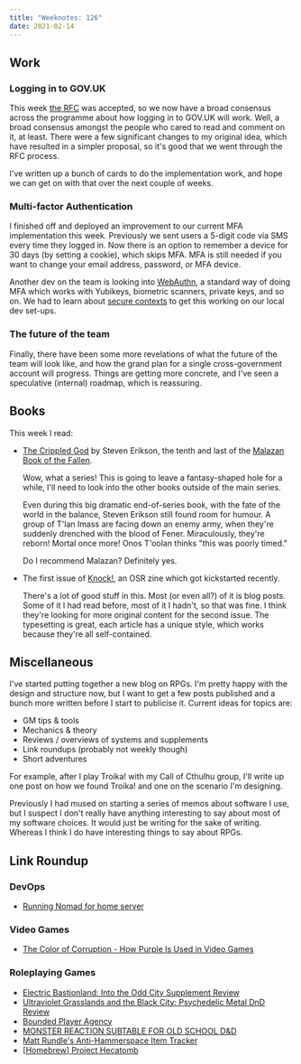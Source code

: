 ```yaml
---
title: "Weeknotes: 126"
date: 2021-02-14
---
```


## Work

### Logging in to GOV.UK

This week [the RFC][] was accepted, so we now have a broad consensus
across the programme about how logging in to GOV.UK will work.  Well,
a broad consensus amongst the people who cared to read and comment on
it, at least.  There were a few significant changes to my original
idea, which have resulted in a simpler proposal, so it's good that we
went through the RFC process.

I've written up a bunch of cards to do the implementation work, and
hope we can get on with that over the next couple of weeks.

[the RFC]: https://github.com/alphagov/govuk-rfcs/pull/134

### Multi-factor Authentication

I finished off and deployed an improvement to our current MFA
implementation this week.  Previously we sent users a 5-digit code via
SMS every time they logged in.  Now there is an option to remember a
device for 30 days (by setting a cookie), which skips MFA.  MFA is
still needed if you want to change your email address, password, or
MFA device.

Another dev on the team is looking into [WebAuthn][], a standard way
of doing MFA which works with Yubikeys, biometric scanners, private
keys, and so on.  We had to learn about [secure contexts][] to get
this working on our local dev set-ups.

[WebAuthn]: https://webauthn.guide/
[secure contexts]: https://developer.mozilla.org/en-US/docs/Web/Security/Secure_Contexts

### The future of the team

Finally, there have been some more revelations of what the future of
the team will look like, and how the grand plan for a single
cross-government account will progress.  Things are getting more
concrete, and I've seen a speculative (internal) roadmap, which is
reassuring.


## Books

This week I read:

- [The Crippled God][] by Steven Erikson, the tenth and last of the [Malazan Book of the Fallen][].

  Wow, what a series!  This is going to leave a fantasy-shaped hole
  for a while, I'll need to look into the other books outside of the
  main series.

  Even during this big dramatic end-of-series book, with the fate of
  the world in the balance, Steven Erikson still found room for
  humour.  <span class="spoiler">A group of T'lan Imass are facing
  down an enemy army, when they're suddenly drenched with the blood of
  Fener.  Miraculously, they're reborn!  Mortal once more!  Onos
  T'oolan thinks "this was poorly timed."</span>

  Do I recommend Malazan?  Definitely yes.

- The first issue of [Knock!][], an OSR zine which got kickstarted recently.

  There's a lot of good stuff in this.  Most (or even all?) of it is
  blog posts.  Some of it I had read before, most of it I hadn't, so
  that was fine.  I think they're looking for more original content
  for the second issue.  The typesetting is great, each article has a
  unique style, which works because they're all self-contained.

[The Crippled God]: https://malazan.fandom.com/wiki/The_Crippled_God
[Malazan Book of the Fallen]: https://en.wikipedia.org/wiki/Malazan_Book_of_the_Fallen
[Knock!]: https://www.themerrymushmen.com/our-products/


## Miscellaneous

I've started putting together a new blog on RPGs.  I'm pretty happy
with the design and structure now, but I want to get a few posts
published and a bunch more written before I start to publicise it.
Current ideas for topics are:

- GM tips & tools
- Mechanics & theory
- Reviews / overviews of systems and supplements
- Link roundups (probably not weekly though)
- Short adventures

For example, after I play Troika! with my Call of Cthulhu group, I'll
write up one post on how we found Troika! and one on the scenario I'm
designing.

Previously I had mused on starting a series of memos about software I
use, but I suspect I don't really have anything interesting to say
about most of my software choices.  It would just be writing for the
sake of writing.  Whereas I think I do have interesting things to say
about RPGs.


## Link Roundup

### DevOps

- [Running Nomad for home
  server](https://mrkaran.dev/posts/home-server-nomad/)

### Video Games

- [The Color of Corruption - How Purple Is Used in Video Games](https://www.youtube.com/watch?v=L51xc6iqeaU)

### Roleplaying Games

- [Electric Bastionland: Into the Odd City Supplement Review](https://www.youtube.com/watch?v=OfF8tT7nzWo)
- [Ultraviolet Grasslands and the Black City: Psychedelic Metal DnD Review](https://www.youtube.com/watch?v=ApiXFV8QKvo)
- [Bounded Player Agency](https://deathtrap-games.blogspot.com/2021/01/bounded-player-agency.html#comment-form)
- [MONSTER REACTION SUBTABLE FOR OLD SCHOOL D&D](https://matrixghosttransmissions.blogspot.com/2020/08/reaction-subtable-for-old-school-d.html)
- [Matt Rundle's Anti-Hammerspace Item Tracker](http://rottenpulp.blogspot.com/2012/06/matt-rundles-anti-hammerspace-item.html)
- [[Homebrew] Project Hecatomb](http://vorpalmace.blogspot.com/2020/12/homebrew-project-hecatomb.html)
